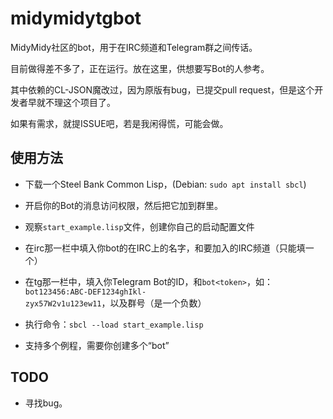midymidytgbot
=============

MidyMidy社区的bot，用于在IRC频道和Telegram群之间传话。

目前做得差不多了，正在运行。放在这里，供想要写Bot的人参考。

其中依赖的CL-JSON魔改过，因为原版有bug，已提交pull request，但是这个开发者早就不理这个项目了。

如果有需求，就提ISSUE吧，若是我闲得慌，可能会做。

使用方法
--------

* 下载一个Steel Bank Common Lisp，(Debian: `sudo apt install sbcl`)
* 开启你的Bot的消息访问权限，然后把它加到群里。
* 观察`start_example.lisp`文件，创建你自己的启动配置文件
* 在irc那一栏中填入你bot的在IRC上的名字，和要加入的IRC频道（只能填一个）
* 在tg那一栏中，填入你Telegram Bot的ID，和`bot<token>`，如：`bot123456:ABC-DEF1234ghIkl-zyx57W2v1u123ew11`，以及群号（是一个负数）
* 执行命令：`sbcl --load start_example.lisp`

* 支持多个例程，需要你创建多个“bot”

TODO
----

* 寻找bug。
